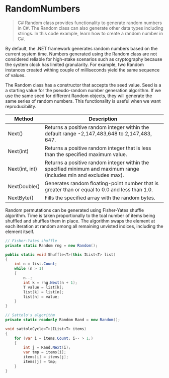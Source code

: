 # RandomNumbers

> C# Random class provides functionality to generate random numbers in C#. The Random class can also generate other data types including strings. In this code example, learn how to create a random number in C#. 

By default, the .NET framework generates random numbers based on the current system time. Numbers generated using the Random class are not considered reliable for high-stake scenarios such as cryptography because the system clock has limited granularity. For example, two Random instances created withing couple of milliseconds yield the same sequence of values.

The Random class has a constructor that accepts the seed value. Seed is a a starting value for the pseudo-random number generation algorithm. If we use the same seed for different Random objects, they will generate the same series of random numbers. This functionality is useful when we want reproducibility.

| Method | Description |
| --- | --- |
| Next() | Returns a positive random integer within the default range -2,147,483,648 to 2,147,483, 647. |
| Next(int) | Returns a positive random integer that is less than the specified maximum value. |
| Next(int, int) | Returns a positive random integer within the specified minimum and maximum range (includes min and excludes max). |
| NextDouble() | Generates random floating-point number that is greater than or equal to 0.0 and less than 1.0. |
| NextByte() | Fills the specified array with the random bytes. |

Random permutations can be generated using Fisher-Yates shuffle algorithm. Time is taken proportionally to the toal number of items being shuffled and shuffles them in place. The algorithm swaps the element at each iteration at random among all remaining unvisted indices, including the element itself. 
```c#
// Fisher-Yates shuffle
private static Random rng = new Random();

public static void Shuffle<T>(this IList<T> list)
{
    int n = list.Count;
    while (n > 1)
    {
        n--;
        int k = rng.Next(n + 1);
        T value = list[k];
        list[k] = list[n];
        list[n] = value;
    }
}
```
```c#
// Sattolo's algorithm
private static readonly Random Rand = new Random();

void sattoloCycle<T>(IList<T> items) 
{
    for (var i = items.Count; i-- > 1;) 
    {
        int j = Rand.Next(i);
        var tmp = items[i];
        items[i] = items[j];
        items[j] = tmp;
    }
}
```
